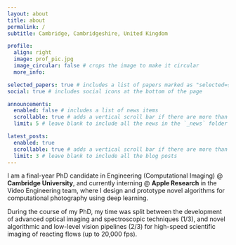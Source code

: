 ```yaml
---
layout: about
title: about
permalink: /
subtitle: Cambridge, Cambridgeshire, United Kingdom

profile:
  align: right
  image: prof_pic.jpg
  image_circular: false # crops the image to make it circular
  more_info: 

selected_papers: true # includes a list of papers marked as "selected={true}"
social: true # includes social icons at the bottom of the page

announcements:
  enabled: false # includes a list of news items
  scrollable: true # adds a vertical scroll bar if there are more than 3 news items
  limit: 5 # leave blank to include all the news in the `_news` folder

latest_posts:
  enabled: true
  scrollable: true # adds a vertical scroll bar if there are more than 3 new posts items
  limit: 3 # leave blank to include all the blog posts
---
```


I am a final-year PhD candidate in Engineering (Computational Imaging) @ **Cambridge University**, and currently interning @ **Apple Research** in the Video Engineering team, where I design and prototype novel algorithms for computational photography using deep learning.

During the course of my PhD, my time was split between the development of advanced optical imaging and spectroscopic techniques (1/3), and novel algorithmic and low-level vision pipelines (2/3) for high-speed scientific imaging of reacting flows (up to 20,000 fps).
